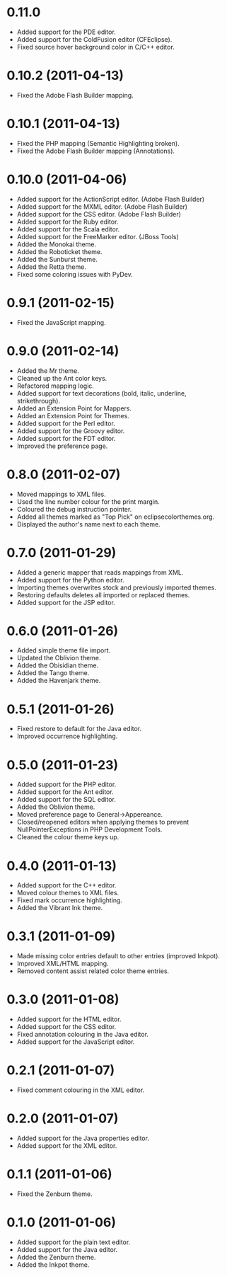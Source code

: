 0.11.0
======
* Added support for the PDE editor.
* Added support for the ColdFusion editor (CFEclipse).
* Fixed source hover background color in C/C++ editor.

0.10.2 (2011-04-13)
===================
* Fixed the Adobe Flash Builder mapping.

0.10.1 (2011-04-13)
===================
* Fixed the PHP mapping (Semantic Highlighting broken).
* Fixed the Adobe Flash Builder mapping (Annotations).

0.10.0 (2011-04-06)
===================
* Added support for the ActionScript editor. (Adobe Flash Builder)
* Added support for the MXML editor. (Adobe Flash Builder)
* Added support for the CSS editor. (Adobe Flash Builder)
* Added support for the Ruby editor.
* Added support for the Scala editor.
* Added support for the FreeMarker editor. (JBoss Tools)
* Added the Monokai theme.
* Added the Roboticket theme.
* Added the Sunburst theme.
* Added the Retta theme.
* Fixed some coloring issues with PyDev.

0.9.1 (2011-02-15)
==================
* Fixed the JavaScript mapping.

0.9.0 (2011-02-14)
==================
* Added the Mr theme.
* Cleaned up the Ant color keys.
* Refactored mapping logic.
* Added support for text decorations (bold, italic, underline, strikethrough).
* Added an Extension Point for Mappers.
* Added an Extension Point for Themes.
* Added support for the Perl editor.
* Added support for the Groovy editor.
* Added support for the FDT editor.
* Improved the preference page.

0.8.0 (2011-02-07)
==================
* Moved mappings to XML files.
* Used the line number colour for the print margin.
* Coloured the debug instruction pointer.
* Added all themes marked as "Top Pick" on eclipsecolorthemes.org.
* Displayed the author's name next to each theme.

0.7.0 (2011-01-29)
==================
* Added a generic mapper that reads mappings from XML.
* Added support for the Python editor.
* Importing themes overwrites stock and previously imported themes.
* Restoring defaults deletes all imported or replaced themes.
* Added support for the JSP editor.

0.6.0 (2011-01-26)
==================
* Added simple theme file import.
* Updated the Oblivion theme.
* Added the Obisidian theme.
* Added the Tango theme.
* Added the Havenjark theme.

0.5.1 (2011-01-26)
==================
* Fixed restore to default for the Java editor.
* Improved occurrence highlighting.

0.5.0 (2011-01-23)
==================
* Added support for the PHP editor.
* Added support for the Ant editor.
* Added support for the SQL editor.
* Added the Oblivion theme.
* Moved preference page to General->Appereance.
* Closed/reopened editors when applying themes to prevent
  NullPointerExceptions in PHP Development Tools.
* Cleaned the colour theme keys up.

0.4.0 (2011-01-13)
==================
* Added support for the C++ editor.
* Moved colour themes to XML files.
* Fixed mark occurrence highlighting.
* Added the Vibrant Ink theme.

0.3.1 (2011-01-09)
==================
* Made missing color entries default to other entries (improved Inkpot).
* Improved XML/HTML mapping.
* Removed content assist related color theme entries.

0.3.0 (2011-01-08)
==================
* Added support for the HTML editor.
* Added support for the CSS editor.
* Fixed annotation colouring in the Java editor.
* Added support for the JavaScript editor.

0.2.1 (2011-01-07)
==================
* Fixed comment colouring in the XML editor.

0.2.0 (2011-01-07)
==================
* Added support for the Java properties editor.
* Added support for the XML editor.

0.1.1 (2011-01-06)
==================
* Fixed the Zenburn theme.

0.1.0 (2011-01-06)
==================
* Added support for the plain text editor.
* Added support for the Java editor.
* Added the Zenburn theme.
* Added the Inkpot theme.
